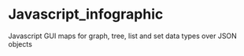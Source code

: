 Javascript_infographic
======================

Javascript GUI maps for graph, tree, list and set data types over JSON objects
